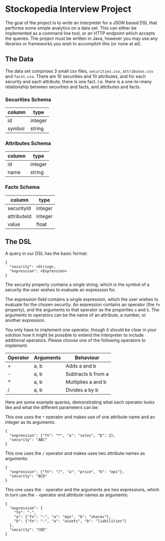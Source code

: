 # Stockopedia Interview Project

The goal of the project is to write an interpreter for a JSON based DSL that performs some 
simple analytics on a data set. This can either be implemented as a command line tool, or an HTTP
endpoint which accepts the queries. The project must be written in Java, however you may use any 
libraries or frameworks you wish to accomplish this (or none at all).
 
## The Data

The data set comprises 3 small csv files, `securities.csv`, `attributes.csv` and `facts.csv`. 
There are 10 securities and 10 attributes, and for each security and each attribute, there is one 
fact. I.e. there is a one-to-many relationship between securities and facts, and attributes and facts.
  
### Securities Schema

| column | type    |
|--------|---------|
| id     | integer |
| symbol | string  |

### Attributes Schema

| column | type    |
|--------|---------|
| id     | integer |
| name   | string  |

### Facts Schema

| column      | type    |
|-------------|---------|
| securityId  | integer |
| attributeId | integer |
| value       | float   |


## The DSL
A query in our DSL has the basic format:
```
{
  "security": <String>,
  "expression": <Expression>
}
```

The security property contains a single string, which is the symbol of a security the user 
wishes to evaluate an expression for.

The expression field contains a single expression, which the user wishes to evaluate for the 
chosen security. An expression contains an operator (the `fn` property), and the arguments to 
that operator as the properties `a` and `b`. The arguments to operators can be the name of an 
attribute, a number, or another expression.
 
You only have to implement one operator, though it should be clear in your solution 
how it might be possible to extend the interpreter to include additional operators. Please 
choose one of the following operators to implement:
 
| Operator  | Arguments| Behaviour
|-----------|----------|-----------
| +         | a, b     | Adds a and b
| -         | a, b     | Subtracts b from a
| *         | a, b     | Multiplies a and b
| /         | a, b     | Divides a by b


Here are some example queries, demonstrating what each operator looks like and what the different
parameters can be:
 
This one uses the `*` operator and makes use of one attribute name and an integer as its arguments: 
```
{
  "expression": {"fn": "*", "a": "sales", "b": 2},
  "security": "ABC"
}
```

This one uses the `/` operator and makes uses two attribute names as arguments:
```
{
  "expression": {"fn": "/", "a": "price", "b": "eps"},
  "security": "BCD"
}
```

This one uses the `-` operator and the arguments are two expressions, which in turn use the `-` 
operator and attribute names as arguments:
```
{
  "expression": {
    "fn": "-", 
    "a": {"fn": "-", "a": "eps", "b": "shares"}, 
    "b": {"fn": "-", "a": "assets", "b": "liabilities"}
  },
  "security": "CDE"
}
```
